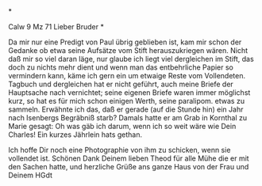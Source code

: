 <An G. Fr. Oe>*

 Calw 9 Mz 71
Lieber Bruder <Oehler>*

Da mir nur eine Predigt von Paul übrig geblieben ist, kam mir schon der Gedanke ob etwa seine Aufsätze vom Stift herauszukriegen wären. Nicht daß mir so viel daran läge, nur glaube ich liegt viel dergleichen im Stift, das doch zu nichts mehr dient und wenn man das entbehrliche Papier so vermindern kann, käme ich gern ein um etwaige Reste vom Vollendeten. Tagbuch und dergleichen hat er nicht geführt, auch meine Briefe der Hauptsache nach vernichtet; seine eigenen Briefe waren immer möglichst kurz, so hat es für mich schon einigen Werth, seine paralipom. etwas zu sammeln. 
Erwähnte ich das, daß er gerade (auf die Stunde hin) ein Jahr nach Isenbergs Begräbniß starb? Damals hatte er am Grab in Kornthal zu Marie gesagt: Oh was gäb ich darum, wenn ich so weit wäre wie Dein Charles! Ein kurzes Jährlein hats gethan.

Ich hoffe Dir noch eine Photographie von ihm zu schicken, wenn sie vollendet ist. Schönen Dank Deinem lieben Theod für alle Mühe die er mit den Sachen hatte, und herzliche Grüße ans ganze Haus von der Frau und Deinem  HGdt
